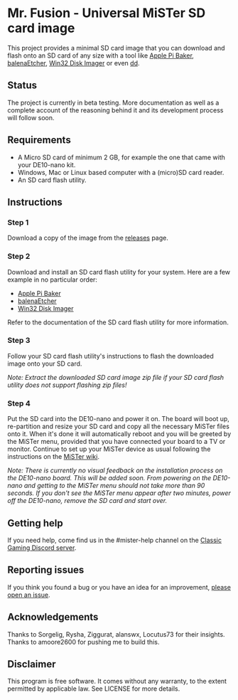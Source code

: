 # Mr. Fusion - Universal MiSTer SD card image

This project provides a minimal SD card image that you can download
and flash onto an SD card of any size with a tool like [Apple Pi Baker](https://www.tweaking4all.com/software/macosx-software/applepi-baker-v2/), [balenaEtcher](https://www.balena.io/etcher/), [Win32 Disk Imager](https://sourceforge.net/projects/win32diskimager/) or even [dd](https://en.wikipedia.org/wiki/Dd_%28Unix%29).

## Status

The project is currently in beta testing. More documentation as well as
a complete account of the reasoning behind it and its development process
will follow soon.

## Requirements

- A Micro SD card of minimum 2 GB, for example the one that came with your
  DE10-nano kit.
- Windows, Mac or Linux based computer with a (micro)SD card reader.
- An SD card flash utility.

## Instructions

### Step 1

Download a copy of the image from the [releases](https://github.com/michaelshmitty/mr-fusion/blob/master/releases) page.

### Step 2

Download and install an SD card flash utility for your system. Here are
a few example in no particular order:

- [Apple Pi Baker](https://www.tweaking4all.com/software/macosx-software/applepi-baker-v2/)
- [balenaEtcher](https://www.balena.io/etcher/)
- [Win32 Disk Imager](https://sourceforge.net/projects/win32diskimager/)

Refer to the documentation of the SD card flash utility for more information.

### Step 3

Follow your SD card flash utility's instructions to flash the downloaded image
onto your SD card.

_Note: Extract the downloaded SD card image zip file if your SD card flash utility
does not support flashing zip files!_

### Step 4

Put the SD card into the DE10-nano and power it on. The board will boot up,
re-partition and resize your SD card and copy all the necessary MiSTer files
onto it. When it's done it will automatically reboot and you will be greeted
by the MiSTer menu, provided that you have connected your board to a TV or
monitor.
Continue to set up your MiSTer device as usual following the
instructions on the [MiSTer wiki](https://github.com/MiSTer-devel/Main_MiSTer/wiki).

_Note: There is currently no visual feedback on the installation process on the
DE10-nano board. This will be added soon. From powering on the
DE10-nano and getting to the MiSTer menu should not take more than 90 seconds.
If you don't see the MiSTer menu appear after two minutes, power off the
DE10-nano, remove the SD card and start over._

## Getting help

If you need help, come find us in the #mister-help channel on the [Classic
Gaming Discord server](https://top.gg/servers/418895913210216448).

## Reporting issues

If you think you found a bug or you have an idea for an improvement, [please
open an issue](https://github.com/michaelshmitty/mr-fusion/issues).

## Acknowledgements

Thanks to Sorgelig, Rysha, Ziggurat, alanswx, Locutus73 for their insights.
Thanks to amoore2600 for pushing me to build this.

## Disclaimer

This program is free software. It comes without any warranty, to
the extent permitted by applicable law. See LICENSE for more details.
